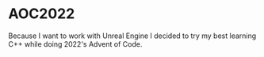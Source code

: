 # AOC2022

Because I want to work with Unreal Engine I decided to try my best learning C++ while doing 2022's Advent of Code.
